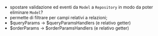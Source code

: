 - spostare validazione ed eventi da `Model` a `Repository` in modo da poter eliminare `Model`?
- permette di filtrare per campi relativi a relazioni;
- $queryParams -> $queryParamsHandlers (e relativo getter)
- $orderParams -> $orderParamsHandlers (e relativo getter)
